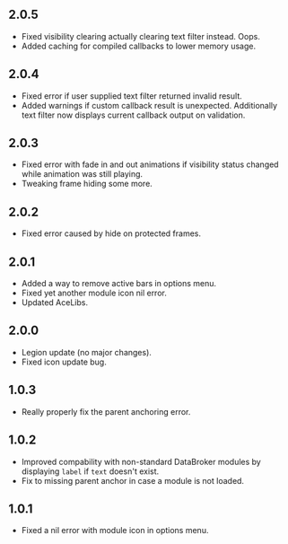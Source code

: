 ## 2.0.5
* Fixed visibility clearing actually clearing text filter instead. Oops.
* Added caching for compiled callbacks to lower memory usage.

## 2.0.4
* Fixed error if user supplied text filter returned invalid result.
* Added warnings if custom callback result is unexpected. Additionally text filter now displays current callback output on validation.

## 2.0.3
* Fixed error with fade in and out animations if visibility status changed while animation was still playing.
* Tweaking frame hiding some more.

## 2.0.2
* Fixed error caused by hide on protected frames.

## 2.0.1
* Added a way to remove active bars in options menu.
* Fixed yet another module icon nil error.
* Updated AceLibs.

## 2.0.0
* Legion update (no major changes).
* Fixed icon update bug.

## 1.0.3
* Really properly fix the parent anchoring error.

## 1.0.2
* Improved compability with non-standard DataBroker modules by displaying `label` if `text` doesn't exist.
* Fix to missing parent anchor in case a module is not loaded.

## 1.0.1
* Fixed a nil error with module icon in options menu.